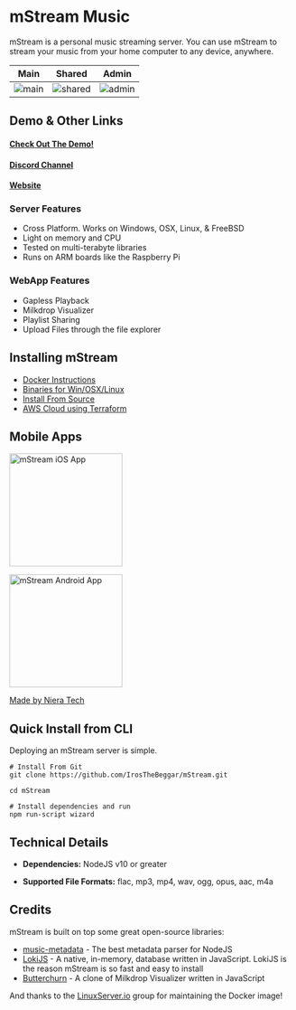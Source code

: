 # mStream Music

mStream is a personal music streaming server.  You can use mStream to stream your music from your home computer to any device, anywhere.

Main|Shared|Admin
---|---|---
![main](https://edas-hz.oss-cn-hangzhou.aliyuncs.com/edas-apps/charts-store/mstream/image/mstreamv5.png)|![shared](https://edas-hz.oss-cn-hangzhou.aliyuncs.com/edas-apps/charts-store/mstream/image/shared.png)|![admin](https://edas-hz.oss-cn-hangzhou.aliyuncs.com/edas-apps/charts-store/mstream/image/admin.png)

## Demo & Other Links

#### [Check Out The Demo!](https://demo.mstream.io/)

#### [Discord Channel](https://discord.gg/AM896Rr)

#### [Website](https://mstream.io)

### Server Features
* Cross Platform. Works on Windows, OSX, Linux, & FreeBSD
* Light on memory and CPU
* Tested on multi-terabyte libraries
* Runs on ARM boards like the Raspberry Pi

### WebApp Features
* Gapless Playback
* Milkdrop Visualizer
* Playlist Sharing
* Upload Files through the file explorer

## Installing mStream

* [Docker Instructions](https://github.com/linuxserver/docker-mstream)
* [Binaries for Win/OSX/Linux](https://mstream.io/server)
* [Install From Source](docs/install.md)
* [AWS Cloud using Terraform](https://gitlab.com/SiliconTao-Systems/nova)

## Mobile Apps

[<img alt="mStream iOS App" src="https://edas-hz.oss-cn-hangzhou.aliyuncs.com/edas-apps/charts-store/mstream/image/app-store-logo.png" width="200"/>](https://apps.apple.com/us/app/mstream-player/id1605378892)

[<img alt="mStream Android App" src="https://edas-hz.oss-cn-hangzhou.aliyuncs.com/edas-apps/charts-store/mstream/image/play-store-logo.png" width="200"/>](https://play.google.com/store/apps/details?id=com.nieratechinc.mstreamplayer&hl=en_US)

[Made by Niera Tech](https://mplayer.nieratech.com/)

## Quick Install from CLI

Deploying an mStream server is simple. 

```shell
# Install From Git
git clone https://github.com/IrosTheBeggar/mStream.git

cd mStream

# Install dependencies and run
npm run-script wizard
```

## Technical Details

* **Dependencies:** NodeJS v10 or greater

* **Supported File Formats:** flac, mp3, mp4, wav, ogg, opus, aac, m4a

## Credits

mStream is built on top some great open-source libraries:

* [music-metadata](https://github.com/Borewit/music-metadata) - The best metadata parser for NodeJS
* [LokiJS](https://github.com/techfort/LokiJS) - A native, in-memory, database written in JavaScript.  LokiJS is the reason mStream is so fast and easy to install
* [Butterchurn](https://github.com/jberg/butterchurn) - A clone of Milkdrop Visualizer written in JavaScript

And thanks to the [LinuxServer.io](https://www.linuxserver.io/) group for maintaining the Docker image!
